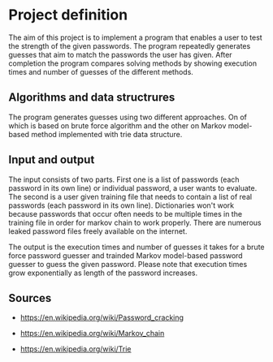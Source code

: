 # Project definition

The aim of this project is to implement a program that enables a user to test the strength of the given passwords. The program repeatedly generates guesses that aim to match the passwords the user has given. After completion the program compares solving methods by showing execution times and number of guesses of the different methods.

## Algorithms and data structrures

The program generates guesses using two different approaches. On of which is based on brute force algorithm and the other on Markov model-based method implemented with trie data structure.

## Input and output

The input consists of two parts. First one is a list of passwords (each password in its own line) or individual password, a user wants to evaluate. The second is a user given training file that needs to contain a list of real passwords (each password in its own line). Dictionaries won't work because passwords that occur often needs to be multiple times in the training file in order for markov chain to work properly. There are numerous leaked password files freely available on the internet. 

The output is the execution times and number of guesses it takes for a brute force password guesser and trainded Markov model-based password guesser to guess the given password. Please note that execution times grow exponentially as length of the password increases.

## Sources

* https://en.wikipedia.org/wiki/Password_cracking

* https://en.wikipedia.org/wiki/Markov_chain

* https://en.wikipedia.org/wiki/Trie